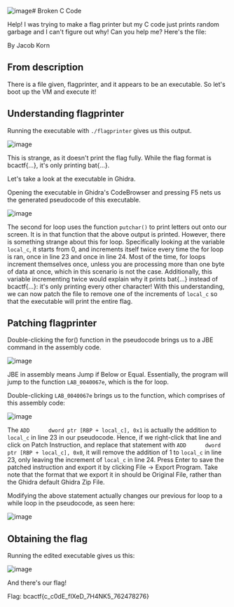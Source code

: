 ![image](https://github.com/kaien07/CTF-Writeups/assets/160471571/ba1d645d-30d8-45da-802d-edb5ed28bed0)# Broken C Code

Help! I was trying to make a flag printer but my C code just prints random garbage and I can't figure out why! Can you help me? Here's the file:

By Jacob Korn

## From description

There is a file given, flagprinter, and it appears to be an executable. So let's boot up the VM and execute it!

## Understanding flagprinter

Running the executable with ```./flagprinter``` gives us this output.

![image](https://github.com/kaien07/CTF-Writeups/assets/160471571/26864d29-56c1-473a-8539-aaa10b0f053c)

This is strange, as it doesn't print the flag fully. While the flag format is bcactf{...}, it's only printing bat{...}.

Let's take a look at the executable in Ghidra.

Opening the executable in Ghidra's CodeBrowser and pressing F5 nets us the generated pseudocode of this executable.

![image](https://github.com/kaien07/CTF-Writeups/assets/160471571/d8a47854-cbd8-4408-9814-f11ff21ba579)

The second for loop uses the function ```putchar()``` to print letters out onto our screen. It is in that function that the above output is printed. However, there is something strange about this for loop. Specifically looking at the variable ```local_c```, it starts from 0, and increments itself twice every time the for loop is ran, once in line 23 and once in line 24. Most of the time, for loops increment themselves once, unless you are processing more than one byte of data at once, which in this scenario is not the case. Additionally, this variable incrementing twice would explain why it prints bat{...} instead of bcactf{...}: it's only printing every other character! With this understanding, we can now patch the file to remove one of the increments of ```local_c``` so that the executable will print the entire flag.

## Patching flagprinter

Double-clicking the for() function in the pseudocode brings us to a JBE command in the assembly code.

![image](https://github.com/kaien07/CTF-Writeups/assets/160471571/a638b5e0-2695-49f2-aaf7-8890865df628)

JBE in assembly means Jump if Below or Equal. Essentially, the program will jump to the function ```LAB_0040067e```, which is the for loop.

Double-clicking ```LAB_0040067e``` brings us to the function, which comprises of this assembly code:

![image](https://github.com/kaien07/CTF-Writeups/assets/160471571/4c185a51-ab3d-487d-8d78-c29d61b5890e)

The ```ADD      dword ptr [RBP + local_c], 0x1``` is actually the addition to ```local_c``` in line 23 in our pseudocode. Hence, if we right-click that line and click on Patch Instruction, and replace that statement with ```ADD      dword ptr [RBP + local_c], 0x0```, it will remove the addition of 1 to ```local_c``` in line 23, only leaving the increment of ```local_c``` in line 24. Press Enter to save the patched instruction and export it by clicking File -> Export Program. Take note that the format that we export it in should be Original File, rather than the Ghidra default Ghidra Zip File. 

Modifying the above statement actually changes our previous for loop to a while loop in the pseudocode, as seen here:

![image](https://github.com/kaien07/CTF-Writeups/assets/160471571/e70ac4a9-bdfb-4889-afa6-2d644deb0d00)


## Obtaining the flag

Running the edited executable gives us this:

![image](https://github.com/kaien07/CTF-Writeups/assets/160471571/b21830ab-4232-43aa-87bf-a3d692d6a49f)

And there's our flag!

Flag: bcactf{c_c0dE_fIXeD_7H4NK5_762478276}
